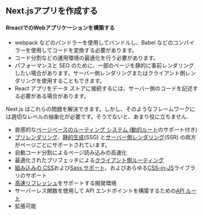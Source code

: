 ## Next.jsアプリを作成する
#### RreactでのWebアプリケーションを構築する
- webpack などのバンドラーを使用してバンドルし、Babel などのコンパイラーを使用してコードを変換する必要があります。
- コード分​​割などの運用環境の最適化を行う必要があります。
- パフォーマンスと SEO のために、一部のページを静的に事前レンダリングしたい場合があります。サーバー側レンダリングまたはクライアント側レンダリングを使用することもできます。
- React アプリをデータ ストアに接続するには、サーバー側のコードを記述する必要がある場合があります。
    
Next.js はこれらの問題を解決できます。しかし、そのようなフレームワークには適切なレベルの抽象化が必要です。そうでないと、あまり役に立ちません.  

- 直感的な[ページベースのルーティング システム (](https://nextjs.org/docs/basic-features/pages)[動的ルート](https://nextjs.org/docs/routing/dynamic-routes)のサポート付き)
- [プリレンダリング](https://nextjs.org/docs/basic-features/pages#pre-rendering)、[静的生成](https://nextjs.org/docs/basic-features/pages#static-generation-recommended)(SSG) と[サーバー側レンダリング](https://nextjs.org/docs/basic-features/pages#server-side-rendering)(SSR) の両方がページごとにサポートされています。
- 自動コード分割によるページ読み込みの高速化
- 最適化されたプリフェッチによる[クライアント側ルーティング](https://nextjs.org/docs/routing/introduction#linking-between-pages)
- [組み込みの CSS](https://nextjs.org/docs/basic-features/built-in-css-support)および[Sass サポート](https://nextjs.org/docs/basic-features/built-in-css-support#sass-support)、およびあらゆる[CSS-in-JS](https://nextjs.org/docs/basic-features/built-in-css-support#css-in-js)ライブラリのサポート
- [高速リフレッシュ](https://nextjs.org/docs/basic-features/fast-refresh)をサポートする開発環境
- サーバーレス関数を使用して API エンドポイントを構築するための[API ルート](https://nextjs.org/docs/api-routes/introduction)
- 拡張可能

